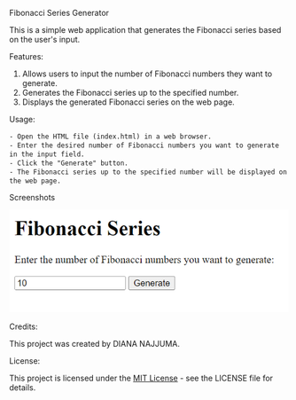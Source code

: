 Fibonacci Series Generator

This is a simple web application that generates the Fibonacci series based on the user's input.

Features: <br>

1. Allows users to input the number of Fibonacci numbers they want to generate.
2. Generates the Fibonacci series up to the specified number.
3. Displays the generated Fibonacci series on the web page.

Usage: <br>

    - Open the HTML file (index.html) in a web browser.
    - Enter the desired number of Fibonacci numbers you want to generate in the input field.
    - Click the "Generate" button.
    - The Fibonacci series up to the specified number will be displayed on the web page.

Screenshots

![alt text](images/fib.png)

Credits:

This project was created by DIANA NAJJUMA.

License:

This project is licensed under the [MIT License](LICENSE) - see the LICENSE file for details.